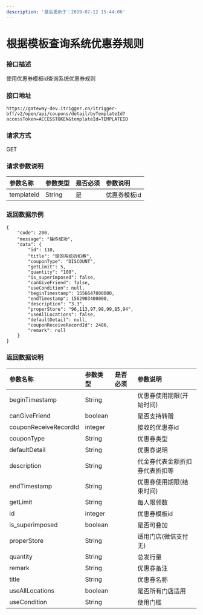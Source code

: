 ```yaml
---
description: '最后更新于：2019-07-12 15:44:06'
---
```


# 根据模板查询系统优惠券规则

### 接口描述

使用优惠券模板id查询系统优惠券规则

### 接口地址

```text
https://gateway-dev.itrigger.cn/itrigger-bff/v2/open/api/coupons/detail/byTemplateId?accessToken=ACCESSTOKEN&templateId=TEMPLATEID
```

### 请求方式

GET

### 请求参数说明

| 参数名称 | 参数类型 | 是否必须 | 参数说明 |
| :--- | :--- | :--- | :--- |
| templateId | String | 是 | 优惠券模板id |

### 返回数据示例

```text
{
    "code": 200,
    "message": "操作成功",
    "data": {
        "id": 110,
        "title": "球的系统折扣券",
        "couponType": "DISCOUNT",
        "getLimit": 5,
        "quantity": "100",
        "is_superimposed": false,
        "canGiveFriend": false,
        "useCondition": null,
        "beginTimestamp": 1556647800000,
        "endTimestamp": 1562903400000,
        "description": "3.3",
        "properStore": "96,113,97,98,99,85,94",
        "useAllLocations": false,
        "defaultDetail": null,
        "couponReceiveRecordId": 2486,
        "remark": null
    }
}
```

### 返回数据说明

| 参数名称 | 参数类型 | 是否必须 | 参数说明 |
| :--- | :--- | :--- | :--- |
| beginTimestamp | String |  | 优惠券使用期限\(开始时间\) |
| canGiveFriend | boolean |  | 是否支持转赠 |
| couponReceiveRecordId | integer |  | 接收的优惠券id |
| couponType | String |  | 优惠券类型 |
| defaultDetail | String |  | 优惠券说明 |
| description | String |  | 代金券代表金额折扣券代表折扣等 |
| endTimestamp | String |  | 优惠券使用期限\(结束时间\) |
| getLimit | String |  | 每人限领数 |
| id | integer |  | 优惠券模板id |
| is\_superimposed | boolean |  | 是否可叠加 |
| properStore | String |  | 适用门店\(微信支付无\) |
| quantity | String |  | 总发行量 |
| remark | String |  | 优惠券备注 |
| title | String |  | 优惠券名称 |
| useAllLocations | boolean |  | 是否所有门店适用 |
| useCondition | String |  | 使用门槛 |



